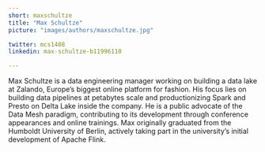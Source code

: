 ```yaml
---
short: maxschultze
title: "Max Schultze"
picture: "images/authors/maxschultze.jpg"

twitter: mcs1408
linkedin: max-schultze-b11996110

---
```


Max Schultze is a data engineering manager working on building a data lake at Zalando, Europe’s biggest online platform for fashion. His focus lies on building data pipelines at petabytes scale and productionizing Spark and Presto on Delta Lake inside the company. He is a public advocate of the Data Mesh paradigm, contributing to its development through conference appearances and online trainings. Max originally graduated from the Humboldt University of Berlin, actively taking part in the university’s initial development of Apache Flink.